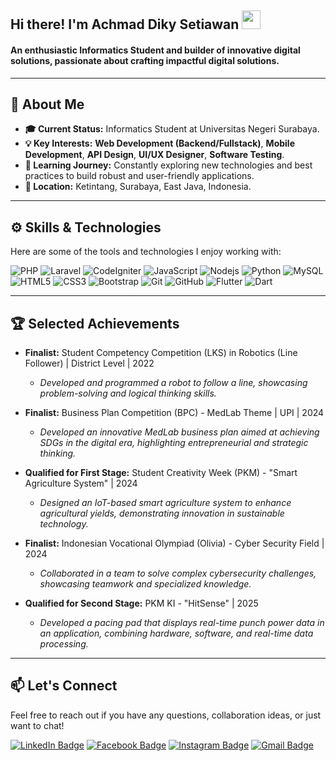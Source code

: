 <div>
  <h2>Hi there! I'm Achmad Diky Setiawan <img src="https://raw.githubusercontent.com/MartinHeinz/MartinHeinz/master/wave.gif" width="30"></h2>
  <h4>An enthusiastic Informatics Student and builder of innovative digital solutions, passionate about crafting impactful digital solutions.</h4>
</div>

---

## 🚀 About Me

* **🎓 Current Status:** Informatics Student at Universitas Negeri Surabaya.
* **💡 Key Interests:** **Web Development (Backend/Fullstack)**, **Mobile Development**, **API Design**, **UI/UX Designer**, **Software Testing**.
* **🌱 Learning Journey:** Constantly exploring new technologies and best practices to build robust and user-friendly applications.
* **📍 Location:** Ketintang, Surabaya, East Java, Indonesia.

---

## ⚙️ Skills & Technologies

Here are some of the tools and technologies I enjoy working with:

![PHP](https://img.shields.io/badge/-PHP-777BB4?style=flat-square&logo=php&logoColor=white) ![Laravel](https://img.shields.io/badge/Laravel-FF2D20?style=flat-square&logo=laravel&logoColor=white) ![CodeIgniter](https://img.shields.io/badge/CodeIgniter-EE422F?style=flat-square&logo=codeigniter&logoColor=white) ![JavaScript](https://img.shields.io/badge/-JavaScript-F7DF1E?style=flat-square&logo=javascript&logoColor=black)
![Nodejs](https://img.shields.io/badge/-Node.js-339933?style=flat-square&logo=node.js&logoColor=white) ![Python](https://img.shields.io/badge/-Python-3776AB?style=flat-square&logo=python&logoColor=white) ![MySQL](https://img.shields.io/badge/-MySQL-4479A1?style=flat-square&logo=mysql&logoColor=white) 
![HTML5](https://img.shields.io/badge/-HTML5-E34F26?style=flat-square&logo=html5&logoColor=white)
![CSS3](https://img.shields.io/badge/-CSS3-1572B6?style=flat-square&logo=css3)
![Bootstrap](https://img.shields.io/badge/-Bootstrap-563D7C?style=flat-square&logo=bootstrap)
![Git](https://img.shields.io/badge/-Git-F05032?style=flat-square&logo=git&logoColor=white) 
![GitHub](https://img.shields.io/badge/-GitHub-181717?style=flat-square&logo=github)
![Flutter](https://img.shields.io/badge/-Flutter-02569B?style=flat-square&logo=flutter&logoColor=white)
![Dart](https://img.shields.io/badge/-Dart-0175C2?style=flat-square&logo=dart&logoColor=white)

---

## 🏆 Selected Achievements

* **Finalist:** Student Competency Competition (LKS) in Robotics (Line Follower) | District Level | 2022
    * *Developed and programmed a robot to follow a line, showcasing problem-solving and logical thinking skills.*

* **Finalist:** Business Plan Competition (BPC) - MedLab Theme | UPI | 2024
    * *Developed an innovative MedLab business plan aimed at achieving SDGs in the digital era, highlighting entrepreneurial and strategic thinking.*

* **Qualified for First Stage:** Student Creativity Week (PKM) - "Smart Agriculture System" | 2024
    * *Designed an IoT-based smart agriculture system to enhance agricultural yields, demonstrating innovation in sustainable technology.*

* **Finalist:** Indonesian Vocational Olympiad (Olivia) - Cyber Security Field | 2024
    * *Collaborated in a team to solve complex cybersecurity challenges, showcasing teamwork and specialized knowledge.*

* **Qualified for Second Stage:** PKM KI - "HitSense" | 2025
    * *Developed a pacing pad that displays real-time punch power data in an application, combining hardware, software, and real-time data processing.*

---

## 📫 Let's Connect

Feel free to reach out if you have any questions, collaboration ideas, or just want to chat!

[![LinkedIn Badge](https://img.shields.io/badge/-LinkedIn-0077B5?style=flat-square&logo=Linkedin&logoColor=white)](https://www.linkedin.com/in/achmaddikysetiawan/)
[![Facebook Badge](https://img.shields.io/badge/-Facebook-1877F2?style=flat-square&logo=facebook&logoColor=white)](https://www.facebook.com/achmaddikysetiawan/)
[![Instagram Badge](https://img.shields.io/badge/-Instagram-E4405F?style=flat-square&logo=instagram&logoColor=white)](https://www.instagram.com/dkystwnn._/)
[![Gmail Badge](https://img.shields.io/badge/-Email-D14836?style=flat-square&logo=Gmail&logoColor=white)](mailto:achmaddikys21@gmail.com)
